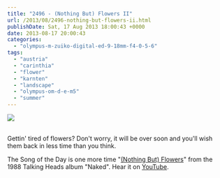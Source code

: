 ```yaml
---
title: "2496 - (Nothing But) Flowers II"
url: /2013/08/2496-nothing-but-flowers-ii.html
publishDate: Sat, 17 Aug 2013 18:00:43 +0000
date: 2013-08-17 20:00:43
categories: 
  - "olympus-m-zuiko-digital-ed-9-18mm-f4-0-5-6"
tags: 
  - "austria"
  - "carinthia"
  - "flower"
  - "karnten"
  - "landscape"
  - "olympus-om-d-e-m5"
  - "summer"
---
```

<div class="container">
<div class="center"><a target="_blank" href="https://d25zfm9zpd7gm5.cloudfront.net/1200x1200/2013/20130802_080623_lr.jpg"><img src="https://d25zfm9zpd7gm5.cloudfront.net/0600x0600/2013/20130802_080623_lr.jpg" /></a></div>
</div>
<br />

Gettin' tired of flowers? Don't worry, it will be over soon and you'll wish them back in less time than you think.

 The Song of the Day is one more time "<a href="http://www.lyricsmode.com/lyrics/t/talking_heads/nothing_but_flowers.html" target="_blank">(Nothing But) Flowers</a>" from the 1988 Talking Heads album "Naked". Hear it on <a href="http://www.youtube.com/watch?v=c3t5nmgRVMs" target="_blank">YouTube</a>.
